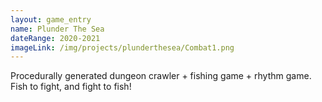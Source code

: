 ```yaml
---
layout: game_entry
name: Plunder The Sea
dateRange: 2020-2021
imageLink: /img/projects/plunderthesea/Combat1.png
---
```

<!--Put description here:-->
Procedurally generated dungeon crawler + fishing game + rhythm game. Fish to fight, and fight to fish!